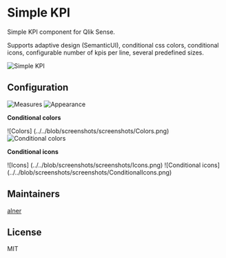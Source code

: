 # Simple KPI

Simple KPI component for Qlik Sense.

Supports adaptive design (SemanticUI), conditional css colors, conditional icons, configurable number of kpis per line, several predefined sizes.

![Simple KPI](../../blob/screenshots/screenshots/SimpleKPI.png)

## Configuration

![Measures](../../blob/screenshots/screenshots/Measures.png)
![Appearance](../../blob/screenshots/screenshots/Appearance2.png)

**Conditional colors**

![Colors] (../../blob/screenshots/screenshots/Colors.png)
![Conditional colors](../../blob/screenshots/screenshots/ConditionalColors.png)

**Conditional icons**

![Icons] (../../blob/screenshots/screenshots/Icons.png)
![Conditional icons] (../../blob/screenshots/screenshots/ConditionalIcons.png)


## Maintainers

[alner](https://github.com/alner)

## License

MIT